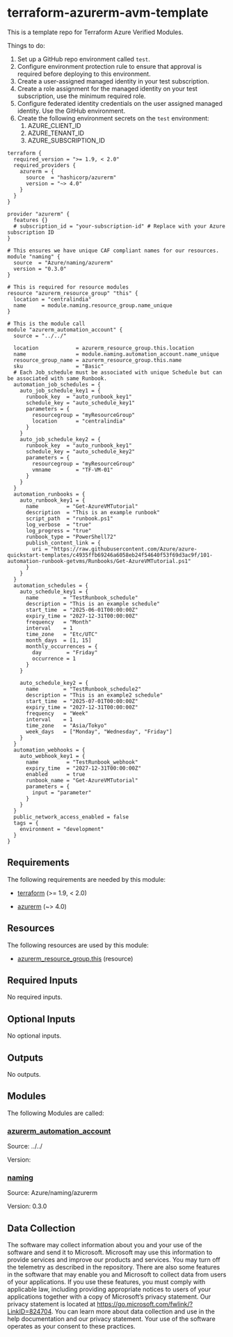 <!-- BEGIN_TF_DOCS -->
# terraform-azurerm-avm-template

This is a template repo for Terraform Azure Verified Modules.

Things to do:

1. Set up a GitHub repo environment called `test`.
1. Configure environment protection rule to ensure that approval is required before deploying to this environment.
1. Create a user-assigned managed identity in your test subscription.
1. Create a role assignment for the managed identity on your test subscription, use the minimum required role.
1. Configure federated identity credentials on the user assigned managed identity. Use the GitHub environment.
1. Create the following environment secrets on the `test` environment:
   1. AZURE\_CLIENT\_ID
   1. AZURE\_TENANT\_ID
   1. AZURE\_SUBSCRIPTION\_ID

```hcl
terraform {
  required_version = ">= 1.9, < 2.0"
  required_providers {
    azurerm = {
      source  = "hashicorp/azurerm"
      version = "~> 4.0"
    }
  }
}

provider "azurerm" {
  features {}
  # subscription_id = "your-subscription-id" # Replace with your Azure subscription ID
}

# This ensures we have unique CAF compliant names for our resources.
module "naming" {
  source  = "Azure/naming/azurerm"
  version = "0.3.0"
}

# This is required for resource modules
resource "azurerm_resource_group" "this" {
  location = "centralindia"
  name     = module.naming.resource_group.name_unique
}

# This is the module call
module "azurerm_automation_account" {
  source = "../../"

  location            = azurerm_resource_group.this.location
  name                = module.naming.automation_account.name_unique
  resource_group_name = azurerm_resource_group.this.name
  sku                 = "Basic"
  # Each Job_schedule must be associated with unique Schedule but can be associated with same Runbook.
  automation_job_schedules = {
    auto_job_schedule_key1 = {
      runbook_key  = "auto_runbook_key1"
      schedule_key = "auto_schedule_key1"
      parameters = {
        resourcegroup = "myResourceGroup"
        location      = "centralindia"
      }
    }
    auto_job_schedule_key2 = {
      runbook_key  = "auto_runbook_key1"
      schedule_key = "auto_schedule_key2"
      parameters = {
        resourcegroup = "myResourceGroup"
        vmname        = "TF-VM-01"
      }
    }
  }
  automation_runbooks = {
    auto_runbook_key1 = {
      name         = "Get-AzureVMTutorial"
      description  = "This is an example runbook"
      script_path  = "runbook.ps1"
      log_verbose  = "true"
      log_progress = "true"
      runbook_type = "PowerShell72"
      publish_content_link = {
        uri = "https://raw.githubusercontent.com/Azure/azure-quickstart-templates/c4935ffb69246a6058eb24f54640f53f69d3ac9f/101-automation-runbook-getvms/Runbooks/Get-AzureVMTutorial.ps1"
      }
    }
  }
  automation_schedules = {
    auto_schedule_key1 = {
      name        = "TestRunbook_schedule"
      description = "This is an example schedule"
      start_time  = "2025-06-01T00:00:00Z"
      expiry_time = "2027-12-31T00:00:00Z"
      frequency   = "Month"
      interval    = 1
      time_zone   = "Etc/UTC"
      month_days  = [1, 15]
      monthly_occurrences = {
        day        = "Friday"
        occurrence = 1
      }
    }

    auto_schedule_key2 = {
      name        = "TestRunbook_schedule2"
      description = "This is an example2 schedule"
      start_time  = "2025-07-01T00:00:00Z"
      expiry_time = "2027-12-31T00:00:00Z"
      frequency   = "Week"
      interval    = 1
      time_zone   = "Asia/Tokyo"
      week_days   = ["Monday", "Wednesday", "Friday"]
    }
  }
  automation_webhooks = {
    auto_webhook_key1 = {
      name         = "TestRunbook_webhook"
      expiry_time  = "2027-12-31T00:00:00Z"
      enabled      = true
      runbook_name = "Get-AzureVMTutorial"
      parameters = {
        input = "parameter"
      }
    }
  }
  public_network_access_enabled = false
  tags = {
    environment = "development"
  }
}
```

<!-- markdownlint-disable MD033 -->
## Requirements

The following requirements are needed by this module:

- <a name="requirement_terraform"></a> [terraform](#requirement\_terraform) (>= 1.9, < 2.0)

- <a name="requirement_azurerm"></a> [azurerm](#requirement\_azurerm) (~> 4.0)

## Resources

The following resources are used by this module:

- [azurerm_resource_group.this](https://registry.terraform.io/providers/hashicorp/azurerm/latest/docs/resources/resource_group) (resource)

<!-- markdownlint-disable MD013 -->
## Required Inputs

No required inputs.

## Optional Inputs

No optional inputs.

## Outputs

No outputs.

## Modules

The following Modules are called:

### <a name="module_azurerm_automation_account"></a> [azurerm\_automation\_account](#module\_azurerm\_automation\_account)

Source: ../../

Version:

### <a name="module_naming"></a> [naming](#module\_naming)

Source: Azure/naming/azurerm

Version: 0.3.0

<!-- markdownlint-disable-next-line MD041 -->
## Data Collection

The software may collect information about you and your use of the software and send it to Microsoft. Microsoft may use this information to provide services and improve our products and services. You may turn off the telemetry as described in the repository. There are also some features in the software that may enable you and Microsoft to collect data from users of your applications. If you use these features, you must comply with applicable law, including providing appropriate notices to users of your applications together with a copy of Microsoft’s privacy statement. Our privacy statement is located at <https://go.microsoft.com/fwlink/?LinkID=824704>. You can learn more about data collection and use in the help documentation and our privacy statement. Your use of the software operates as your consent to these practices.
<!-- END_TF_DOCS -->